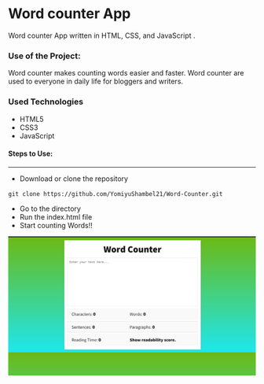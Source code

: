 <h1>Word counter App</h1>

<p>Word counter App written in HTML, CSS, and JavaScript .</p>

### Use of the Project:

<p>Word counter makes counting words easier and faster. Word counter are used to everyone in daily life for bloggers and writers.
<h3>Used Technologies</h3>
<ul>
  <li>HTML5</li>
  <li>CSS3</li>
  <li>JavaScript</li>
</ul>

#### Steps to Use:

---

- Download or clone the repository

```
git clone https://github.com/YomiyuShambel21/Word-Counter.git
```

- Go to the directory
- Run the index.html file
- Start counting Words!!
<img src="https://github.com/YomiyuShambel21/Word-Counter/blob/main/Capture.JPG"/>
